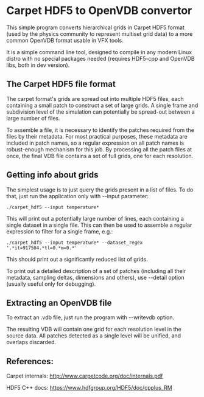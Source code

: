 # Carpet HDF5 to OpenVDB convertor

This simple program converts hierarchical grids in Carpet HDF5 format (used by the physics community to represent multiset grid data) to a more common OpenVDB format usable in VFX tools.

It is a simple command line tool, designed to compile in any modern Linux distro with no special packages needed (requires HDF5-cpp and OpenVDB libs, both in dev version).

## The Carpet HDF5 file format

The carpet format's grids are spread out into multiple HDF5 files, each containing a small patch to construct a set of large grids. A single frame and subdivision level of the simulation can potentially be spread-out between a large number of files.

To assemble a file, it is necessary to identify the patches required from the files by their metadata. For most practical purposes, these metadata are included in patch names, so a regular expression on all patch names is robust-enough mechanism for this job. By processing all the patch files at once, the final VDB file contains a set of full grids, one for each resolution.

## Getting info about grids

The simplest usage is to just query the grids present in a list of files. To do that, just run the application only with --input parameter:
```
./carpet_hdf5 --input temperature*
```

This will print out a potentially large number of lines, each containing a single dataset in a single file. This can then be used to assemble a regular expression to filter for a single frame, e.g.:
```
./carpet_hdf5 --input temperature* --dataset_regex '.*it=917504.*tl=0.*m=0.*'
```

This should print out a significantly reduced list of grids.

To print out a detailed description of a set of patches (including all their metadata, sampling deltas, dimensions and others), use --detail option (usually useful only for debugging).

## Extracting an OpenVDB file

To extract an .vdb file, just run the program with --writevdb option.

The resulting VDB will contain one grid for each resolution level in the source data. All patches detected as a single level will be unified, and overlaps discarded.

## References:

Carpet internals: http://www.carpetcode.org/doc/internals.pdf

HDF5 C++ docs: https://www.hdfgroup.org/HDF5/doc/cpplus_RM
